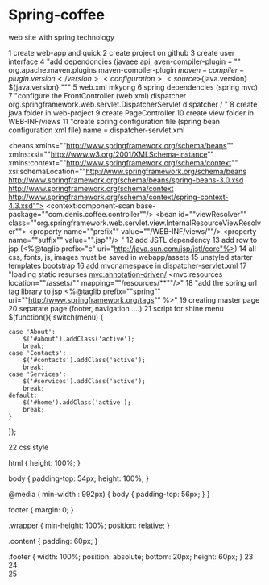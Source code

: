 # Spring-coffee
web site with spring technology


1	create web-app and quick
2	create project on github
3	create user interface
4	"add dependoncies (javaee api, aven-compiler-plugin + ""<build>
  <plugins>
   <plugin>
    <groupId>org.apache.maven.plugins</groupId>
    <artifactId>maven-compiler-plugin</artifactId>
    <version>${maven-compiler-plugin.version}</version>
    <configuration>
     <source>${java.version}</source>
     <target>${java.version}</target>
    </configuration>
   </plugin>
  </plugins>
 </build>"""
5	web.xml mkyong
6	spring dependencies (spring mvc)
7	"configure the FrontController (web.xml) <servlet>
  <servlet-name>dispatcher</servlet-name>
  <servlet-class>org.springframework.web.servlet.DispatcherServlet</servlet-class>
 </servlet>
 <servlet-mapping>
  <servlet-name>dispatcher</servlet-name>
  <url-pattern>/</url-pattern>
 </servlet-mapping>"
8	create java folder in web-project
9	create PageController 
10	create view folder in WEB-INF/views
11	"create spring configuration file (spring bean configuration xml file) name = dispatcher-servlet.xml
<?xml version=""1.0"" encoding=""UTF-8""?>
<beans xmlns=""http://www.springframework.org/schema/beans""
 xmlns:xsi=""http://www.w3.org/2001/XMLSchema-instance"" xmlns:context=""http://www.springframework.org/schema/context""
 xsi:schemaLocation=""http://www.springframework.org/schema/beans http://www.springframework.org/schema/beans/spring-beans-3.0.xsd
  http://www.springframework.org/schema/context http://www.springframework.org/schema/context/spring-context-4.3.xsd"">
<context:component-scan base-package=""com.denis.coffee.controller""/>
<bean id=""viewResolver""
  class=""org.springframework.web.servlet.view.InternalResourceViewResolver"">
  <property name=""prefix"" value=""/WEB-INF/views/""/>
  <property name=""suffix"" value="".jsp""/>
  </bean>
</beans>"
12	add JSTL dependency
13	add row to jsp (<%@taglib prefix="c" uri="http://java.sun.com/jsp/jstl/core"%>)
14	all css, fonts, js, images must be saved in webapp/assets
15	unstyled starter templates bootstrap
16	add mvcnamespace in dispatcher-servlet.xml
17	"loading static resurses
<mvc:annotation-driven/>
<mvc:resources location=""/assets/"" mapping=""/resources/**""/>"
18	"add the spring url tag library to jsp
<%@taglib prefix=""spring"" uri=""http://www.springframework.org/tags"" %>"
19	creating master page
20	separate page (footer, navigation ….)
21	script for shine menu
$(function(){
	switch(menu) {
	
	case 'About':
		$('#about').addClass('active');
		break;
	case 'Contacts':
		$('#contacts').addClass('active');
		break;
	case 'Services':
		$('#services').addClass('active');
		break;
	default:
		$('#home').addClass('active');
		break;
	}
});

22	css style

html {
	height: 100%;
}

body {
	padding-top: 54px;
	height: 100%;
}

@media ( min-width : 992px) {
	body {
		padding-top: 56px;
	}
}

footer {
	margin: 0;
}

.wrapper {
	min-height: 100%;
	position: relative;
}

.content {
	padding: 60px;
}

.footer {
	width: 100%;
	position: absolute;
	bottom: 20px;
	height: 60px;
}
23	
24	
25	
